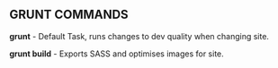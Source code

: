 GRUNT COMMANDS
--------------

**grunt** - Default Task, runs changes to dev quality when changing site.

**grunt build** - Exports SASS and optimises images for site.
